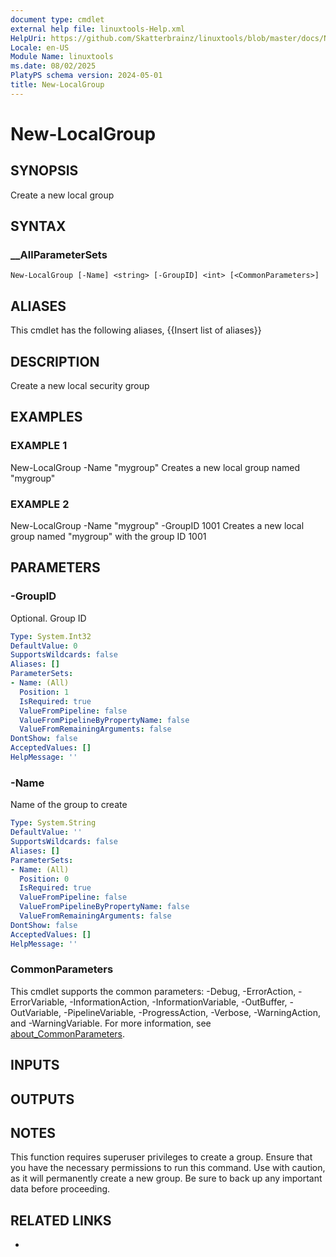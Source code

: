 ```yaml
---
document type: cmdlet
external help file: linuxtools-Help.xml
HelpUri: https://github.com/Skatterbrainz/linuxtools/blob/master/docs/New-LocalGroup.md
Locale: en-US
Module Name: linuxtools
ms.date: 08/02/2025
PlatyPS schema version: 2024-05-01
title: New-LocalGroup
---
```


# New-LocalGroup

## SYNOPSIS

Create a new local group

## SYNTAX

### __AllParameterSets

```
New-LocalGroup [-Name] <string> [-GroupID] <int> [<CommonParameters>]
```

## ALIASES

This cmdlet has the following aliases,
  {{Insert list of aliases}}

## DESCRIPTION

Create a new local security group

## EXAMPLES

### EXAMPLE 1

New-LocalGroup -Name "mygroup"
Creates a new local group named "mygroup"

### EXAMPLE 2

New-LocalGroup -Name "mygroup" -GroupID 1001
Creates a new local group named "mygroup" with the group ID 1001

## PARAMETERS

### -GroupID

Optional.
Group ID

```yaml
Type: System.Int32
DefaultValue: 0
SupportsWildcards: false
Aliases: []
ParameterSets:
- Name: (All)
  Position: 1
  IsRequired: true
  ValueFromPipeline: false
  ValueFromPipelineByPropertyName: false
  ValueFromRemainingArguments: false
DontShow: false
AcceptedValues: []
HelpMessage: ''
```

### -Name

Name of the group to create

```yaml
Type: System.String
DefaultValue: ''
SupportsWildcards: false
Aliases: []
ParameterSets:
- Name: (All)
  Position: 0
  IsRequired: true
  ValueFromPipeline: false
  ValueFromPipelineByPropertyName: false
  ValueFromRemainingArguments: false
DontShow: false
AcceptedValues: []
HelpMessage: ''
```

### CommonParameters

This cmdlet supports the common parameters: -Debug, -ErrorAction, -ErrorVariable,
-InformationAction, -InformationVariable, -OutBuffer, -OutVariable, -PipelineVariable,
-ProgressAction, -Verbose, -WarningAction, and -WarningVariable. For more information, see
[about_CommonParameters](https://go.microsoft.com/fwlink/?LinkID=113216).

## INPUTS

## OUTPUTS

## NOTES

This function requires superuser privileges to create a group.
Ensure that you have the necessary permissions to run this command.
Use with caution, as it will permanently create a new group.
Be sure to back up any important data before proceeding.


## RELATED LINKS

- [](https://github.com/Skatterbrainz/linuxtools/blob/master/docs/New-LocalGroup.md)
